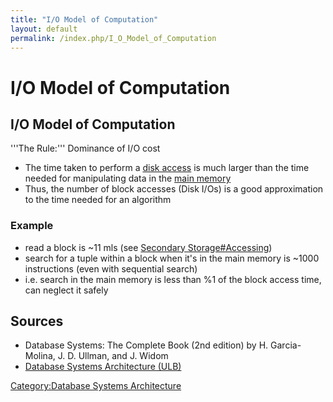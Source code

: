 ```yaml
---
title: "I/O Model of Computation"
layout: default
permalink: /index.php/I_O_Model_of_Computation
---
```


# I/O Model of Computation

## I/O Model of Computation
'''The Rule:''' Dominance of I/O cost
- The time taken to perform a [disk access](Secondary_Storage) is much larger than the time needed for manipulating data in the [main memory](Memory_Hierarchy)
- Thus, the number of block accesses (Disk I/Os) is a good approximation to the time needed for an algorithm

### Example
- read a block is ~11 mls (see [Secondary Storage#Accessing](Secondary_Storage#Accessing))
- search for a tuple within a block when it's in the main memory is ~1000 instructions (even with sequential search)
- i.e. search in the main memory is less than %1 of the block access time, can neglect it safely


## Sources
- Database Systems: The Complete Book (2nd edition) by H. Garcia-Molina, J. D. Ullman, and J. Widom
- [Database Systems Architecture (ULB)](Database_Systems_Architecture_(ULB))

[Category:Database Systems Architecture](Category_Database_Systems_Architecture)